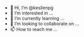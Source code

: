- 👋 Hi, I’m @kesllenpg
- 👀 I’m interested in ...
- 🌱 I’m currently learning ...
- 💞️ I’m looking to collaborate on ...
- 📫 How to reach me ...

<!---
kesllenpg/kesllenpg is a ✨ special ✨ repository because its `README.md` (this file) appears on your GitHub profile.
You can click the Preview link to take a look at your changes.
--->

